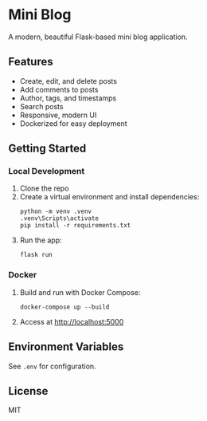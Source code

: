 # Mini Blog

A modern, beautiful Flask-based mini blog application.

## Features
- Create, edit, and delete posts
- Add comments to posts
- Author, tags, and timestamps
- Search posts
- Responsive, modern UI
- Dockerized for easy deployment

## Getting Started

### Local Development
1. Clone the repo
2. Create a virtual environment and install dependencies:
   ```
   python -m venv .venv
   .venv\Scripts\activate
   pip install -r requirements.txt
   ```
3. Run the app:
   ```
   flask run
   ```

### Docker
1. Build and run with Docker Compose:
   ```
   docker-compose up --build
   ```
2. Access at [http://localhost:5000](http://localhost:5000)

## Environment Variables
See `.env` for configuration.

## License
MIT
